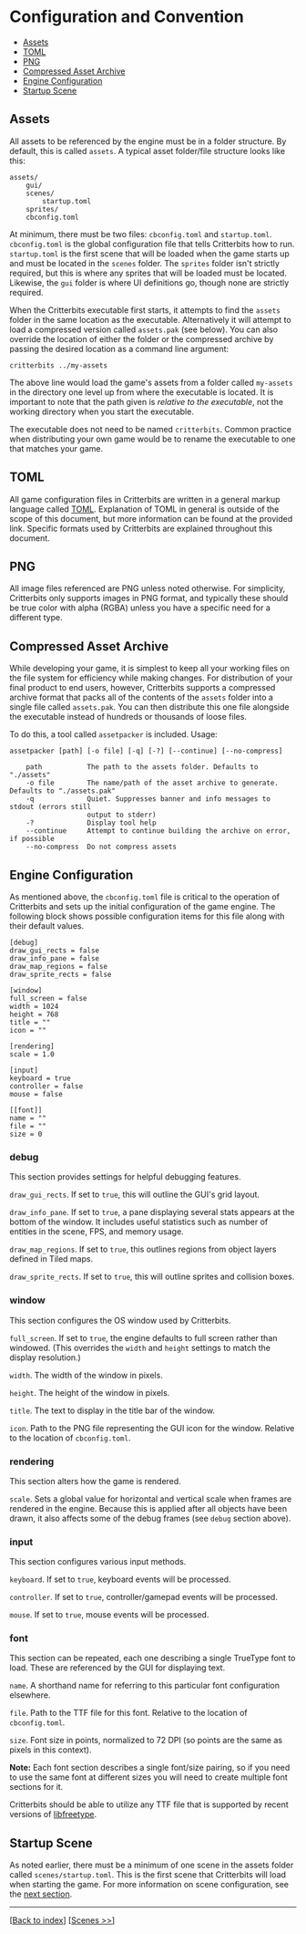 # Configuration and Convention

* [Assets](#assets)
* [TOML](#toml)
* [PNG](#png)
* [Compressed Asset Archive](#compressed-asset-archive)
* [Engine Configuration](#engine-configuration)
* [Startup Scene](#startup-scene)

## Assets

All assets to be referenced by the engine must be in a folder structure. By default, this is called `assets`. A typical asset folder/file structure looks like this:

```
assets/
    gui/
    scenes/
        startup.toml
    sprites/
    cbconfig.toml
```

At minimum, there must be two files: `cbconfig.toml` and `startup.toml`. `cbconfig.toml` is the global configuration file that tells Critterbits how to run. `startup.toml` is the first scene that will be loaded when the game starts up and must be located in the `scenes` folder. The `sprites` folder isn't strictly required, but this is where any sprites that will be loaded must be located. Likewise, the `gui` folder is where UI definitions go, though none are strictly required.

When the Critterbits executable first starts, it attempts to find the `assets` folder in the same location as the executable. Alternatively it will attempt to load a compressed version called `assets.pak` (see below). You can also override the location of either the folder or the compressed archive by passing the desired location as a command line argument:

```
critterbits ../my-assets
```

The above line would load the game's assets from a folder called `my-assets` in the directory one level up from where the executable is located. It is important to note that the path given is _relative to the executable_, not the working directory when you start the executable.

The executable does not need to be named `critterbits`. Common practice when distributing your own game would be to rename the executable to one that matches your game.

## TOML

All game configuration files in Critterbits are written in a general markup language called [TOML](https://github.com/toml-lang/toml). Explanation of TOML in general is outside of the scope of this document, but more information can be found at the provided link. Specific formats used by Critterbits are explained throughout this document.

## PNG

All image files referenced are PNG unless noted otherwise. For simplicity, Critterbits only supports images in PNG format, and typically these should be true color with alpha (RGBA) unless you have a specific need for a different type.

## Compressed Asset Archive

While developing your game, it is simplest to keep all your working files on the file system for efficiency while making changes. For distribution of your final product to end users, however, Critterbits supports a compressed archive format that packs all of the contents of the `assets` folder into a single file called `assets.pak`. You can then distribute this one file alongside the executable instead of hundreds or thousands of loose files.

To do this, a tool called `assetpacker` is included. Usage:

```
assetpacker [path] [-o file] [-q] [-?] [--continue] [--no-compress]

    path           The path to the assets folder. Defaults to "./assets"
    -o file        The name/path of the asset archive to generate. Defaults to "./assets.pak"
    -q             Quiet. Suppresses banner and info messages to stdout (errors still
                   output to stderr)
    -?             Display tool help
    --continue     Attempt to continue building the archive on error, if possible
    --no-compress  Do not compress assets
```

## Engine Configuration

As mentioned above, the `cbconfig.toml` file is critical to the operation of Critterbits and sets up the initial configuration of the game engine. The following block shows possible configuration items for this file along with their default values.

```
[debug]
draw_gui_rects = false
draw_info_pane = false
draw_map_regions = false
draw_sprite_rects = false

[window]
full_screen = false
width = 1024
height = 768
title = ""
icon = ""

[rendering]
scale = 1.0

[input]
keyboard = true
controller = false
mouse = false

[[font]]
name = ""
file = ""
size = 0
```

### debug

This section provides settings for helpful debugging features.

`draw_gui_rects`. If set to `true`, this will outline the GUI's grid layout.

`draw_info_pane`. If set to `true`, a pane displaying several stats appears at the bottom of the window. It includes useful statistics such as number of entities in the scene, FPS, and memory usage.

`draw_map_regions`. If set to `true`, this outlines regions from object layers defined in Tiled maps.

`draw_sprite_rects`. If set to `true`, this will outline sprites and collision boxes.

### window

This section configures the OS window used by Critterbits.

`full_screen`. If set to `true`, the engine defaults to full screen rather than windowed. (This overrides the `width` and `height` settings to match the display resolution.)

`width`. The width of the window in pixels.

`height`. The height of the window in pixels.

`title`. The text to display in the title bar of the window.

`icon`. Path to the PNG file representing the GUI icon for the window. Relative to the location of `cbconfig.toml`.

### rendering

This section alters how the game is rendered.

`scale`. Sets a global value for horizontal and vertical scale when frames are rendered in the engine. Because this is applied after all objects have been drawn, it also affects some of the debug frames (see `debug` section above).

### input

This section configures various input methods.

`keyboard`. If set to `true`, keyboard events will be processed.

`controller`. If set to `true`, controller/gamepad events will be processed.

`mouse`. If set to `true`, mouse events will be processed.

### font

This section can be repeated, each one describing a single TrueType font to load. These are referenced by the GUI for displaying text.

`name`. A shorthand name for referring to this particular font configuration elsewhere.

`file`. Path to the TTF file for this font. Relative to the location of `cbconfig.toml`.

`size`. Font size in points, normalized to 72 DPI (so points are the same as pixels in this context).

**Note:** Each font section describes a single font/size pairing, so if you need to use the same font at different sizes you will need to create multiple font sections for it.

Critterbits should be able to utilize any TTF file that is supported by recent versions of [libfreetype](https://www.freetype.org/).

## Startup Scene

As noted earlier, there must be a minimum of one scene in the assets folder called `scenes/startup.toml`. This is the first scene that Critterbits will load when starting the game. For more information on scene configuration, see the [next section](scenes.md).

***
[[Back to index](../index.md)] [[Scenes >>](scenes.md)]